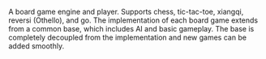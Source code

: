 A board game engine and player. Supports chess, tic-tac-toe, xiangqi, reversi
(Othello), and go. The implementation of each board game extends from a common
base, which includes AI and basic gameplay. The base is completely decoupled
from the implementation and new games can be added smoothly.